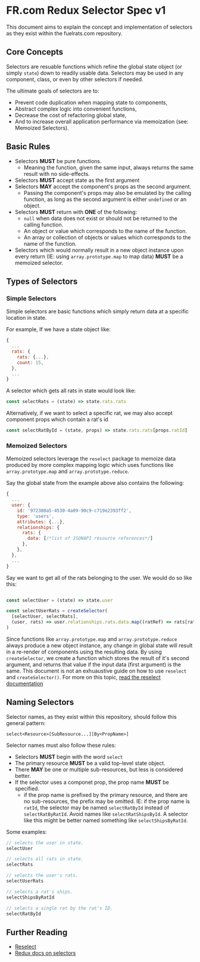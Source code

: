 # FR.com Redux Selector Spec v1

This document aims to explain the concept and implementation of selectors as they exist within the fuelrats.com repository.


## Core Concepts

Selectors are resuable functions which refine the global state object (or simply `state`) down to readily usable data. Selectors may be used in any component, class, or even by other selectors if needed.

The ultimate goals of selectors are to:
* Prevent code duplication when mapping state to components,
* Abstract complex logic into convenient functions,
* Decrease the cost of refactoring global state,
* And to increase overall application performance via memoization (see: Memoized Selectors).





## Basic Rules

* Selectors **MUST** be pure functions.
  * Meaning the function, given the same input, always returns the same result with no side-effects.
* Selectors **MUST** accept state as the first argument
* Selectors **MAY** accept the component's props as the second argument.
  * Passing the component's props may also be emulated by the calling function, as long as the second argument is either `undefined` or an object.
* Selectors **MUST** return with **ONE** of the following:
  * `null` when data does not exist or should not be returned to the calling function.
  * An object or value which corresponds to the name of the function.
  * An array or collection of objects or values which corresponds to the name of the function.
* Selectors which would normally result in a new object instance upon every return (IE: using `array.prototype.map` to map data) **MUST** be a memoized selector.





## Types of Selectors


### Simple Selectors

Simple selectors are basic functions which simply return data at a specific location in state.

For example, If we have a state object like:
```javascript
{
  ...
  rats: {
    rats: {...},
    count: 15,
  },
  ...
}
```

A selector which gets all rats in state would look like:
```javascript
const selectRats = (state) => state.rats.rats
```

Alternatively, if we want to select a specific rat, we may also accept component props which contain a rat's id

```javascript
const selectRatById = (state, props) => state.rats.rats[props.ratId]
```





### Memoized Selectors

Memoized selectors leverage the `reselect` package to memoize data produced by more complex mapping logic which uses functions like `array.prototype.map` and `array.prototype.reduce`.

Say the global state from the example above also contains the following:
```javascript
{
  ...
  user: {
    id: '972380a5-4530-4a09-90c9-c719e2393ff2',
    type: 'users',
    attributes: {...},
    relationships: {
      rats: {
        data: [/*list of JSONAPI resource references*/]
      },
    },
  },
  ...
}
```
Say we want to get all of the rats belonging to the user. We would do so like this:

```javascript

const selectUser = (state) => state.user

const selectUserRats = createSelector(
  [selectUser, selectRats],
  (user, rats) => user.relationships.rats.data.map((ratRef) => rats[ratRef.id])
)

```
Since functions like `array.prototype.map` and `array.prototype.reduce` always produce a new object instance, any change in global state will result in a re-render of components using the resulting data. By using `createSelector`, we create a function which stores the result of it's second argument, and returns that value if the input data (first argument) is the same. This document is not an exhuaustive guide on how to use `reselect` and `createSelector()`. For more on this topic, [read the reselect documentation][reselect-documentation]





## Naming Selectors

Selector names, as they exist within this repository, should follow this general pattern:

```
select<Resource>[SubResource...][By<PropName>]
```

Selector names must also follow these rules:

* Selectors **MUST** begin with the word `select`
* The primary resource **MUST** be a valid top-level state object.
* There **MAY** be one or multiple sub-resources, but less is considered better.
* If the selector uses a componet prop, the prop name **MUST** be specified.
    * if the prop name is prefixed by the primary resource, and there are no sub-resources, the prefix may be omitted. IE: if the prop name is `ratId`, the selector may be named `selectRatById` instead of `selectRatByRatId`. Avoid names like `selectRatShipsById`. A selector like this might be better named something like `selectShipsByRatId`.

Some examples:
```javascript
// selects the user in state.
selectUser

// selects all rats in state.
selectRats

// selects the user's rats.
selectUserRats

// selects a rat's ships.
selectShipsByRatId

// selects a single rat by the rat's ID.
selectRatById
```

## Further Reading

* [Reselect][reselect-documentation]
* [Redux docs on selectors][redux-computing-derived]


[reselect-documentation]: https://github.com/reduxjs/reselect
[redux-computing-derived]: https://redux.js.org/recipes/computing-derived-data
